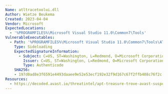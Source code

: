 ```yaml
---
Name: atltracetoolui.dll
Author: Wietze Beukema
Created: 2023-04-04
Vendor: Microsoft
ExpectedLocations:
  - '%PROGRAMFILES%\Microsoft Visual Studio 11.0\Common7\Tools'
VulnerableExecutables:
  - Path: '%PROGRAMFILES%\Microsoft Visual Studio 11.0\Common7\Tools\ATLTraceTool8.exe'
    Type: Sideloading
    ExpectedSignatureInformation:
      - Subject: C=US, ST=Washington, L=Redmond, O=Microsoft Corporation, OU=MOPR, CN=Microsoft Corporation
        Issuer: C=US, ST=Washington, L=Redmond, O=Microsoft Corporation, CN=Microsoft Code Signing PCA
        Type: Authenticode
    SHA256:
    - 197d0ad8e3f6591e4493daaee9e52e53ecf192e32f9d167c67f2ffb408c76f2c
Resources:
  - https://decoded.avast.io/threatintel/apt-treasure-trove-avast-suspects-chinese-apt-group-mustang-panda-is-collecting-data-from-burmese-government-agencies-and-opposition-groups/
---
```


